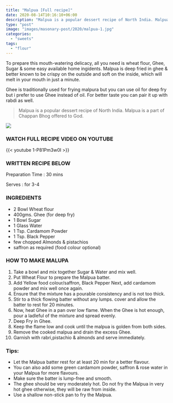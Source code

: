```yaml
---
title: "Malpua [Full recipe]"
date: 2020-08-14T10:16:10+06:00
description: "Malpua is a popular dessert recipe of North India. Malpua is a part of Chappan Bhog offered to God."
type: "post"
image: "images/masonary-post/2020/malpua-1.jpg"
categories: 
  - "sweets"
tags:
  - "flour"
---
```


To prepare this mouth-watering delicacy, all you need is wheat flour, Ghee, Sugar & some easy available home ingidents. Malpua is deep fried in ghee & better known to be crispy on the outside and soft on the inside, which will melt in your mouth in just a minute. 

Ghee is traditionally used for frying malpura but you can use oil  for deep fry but i prefer to use Ghee instead of oil. For better taste you can pair it up with rabdi as well.

 
> Malpua is a popular dessert recipe of North India. Malpua is a part of Chappan Bhog offered to God. 

![](../images/masonary-post/2020/malpua-2.jpg)

### WATCH FULL RECIPE VIDEO ON YOUTUBE   

{{< youtube 1-P81Pm3w0I >}}


### WRITTEN RECIPE BELOW 

Preparation Time : 30 mins

Serves : for 3-4


### INGREDIENTS

- 2 Bowl Wheat flour
- 400gms. Ghee (for deep fry)
- 1 Bowl Sugar 
- 1 Glass Water
- 1 Tsp. Cardamom Powder
- 1 Tsp. Black Pepper 
- few chopped Almonds & pistachios
- saffron as required (food colour optional)


### HOW TO MAKE MALUPA


1. Take a bowl and mix together Sugar & Water and mix well. 
2. Put Wheat Flour to prepare the Malpua batter. 
3. Add Yellow food colour/saffron, Black Pepper Next, add cardamom powder and mix well once again. 
4. Ensure that the mixture has a pourable consistency and is not too thick. 
5. Stir to a thick flowing batter without any lumps. cover and allow the batter to rest for 20 minutes. 
6. Now, heat Ghee in a pan over low flame. When the Ghee is hot enough, pour a ladleful of the mixture and spread evenly.
7. Deep Fry in Ghee.
8. Keep the flame low and cook until the malpua is golden from both sides.
9. Remove the cooked malpua and drain the excess Ghee.
10. Garnish with rabri,pistachio & almonds and serve immediately.


### Tips:

* Let the Malpua batter rest for at least 20 min for a better flavour.
* You can also add some green cardamom powder, saffron & rose water in your Malpua for more flavours.
* Make sure the batter is lump-free and smooth.
* The ghee should be very moderately hot. Do not fry the Malpua in very hot ghee otherwise, they will be raw from inside.
* Use a shallow non-stick pan to fry the Malpua.